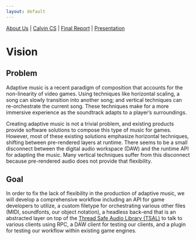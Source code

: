 ```yaml
---
layout: default
---
```


[About Us](./about-us.html) | [Calvin CS](https://computing.calvin.edu/) | [Final Report](./assets/docs/final-report.pdf) | [Presentation](https://www.youtube.com/watch?v=dan4YJx8l1M)
# Vision
## Problem
Adaptive music is a recent paradigm of composition that accounts for the non-linearity of video games. Using techniques like horizontal scaling, a song can slowly transition into another song; and vertical techniques can re-orchestrate the current song. These techniques make for a more immersive experience as the soundtrack adapts to a player’s surroundings.

Creating adaptive music is not a trivial problem, and existing products provide software solutions to compose this type of music for games. However, most of these existing solutions emphasize horizontal techniques, shifting between pre-rendered layers at runtime. There seems to be a small disconnect between the digital audio workspace (DAW) and the runtime API for adapting the music. Many vertical techniques suffer from this disconnect because pre-rendered audio does not provide that flexibility.

## Goal
In order to fix the lack of flexibility in the production of adaptive music, we will develop a comprehensive workflow including an API for game developers to utilize, a custom filetype for orchestrating various other files (MIDI, soundfonts, our object notation), a headless back-end that is an abstracted layer on top of the [Thread Safe Audio Library (TSAL)](https://github.com/Calvin-CS/TSAL) to talk to various clients using RPC, a DAW client for testing our clients, and a plugin for testing our workflow within existing game engines. 
